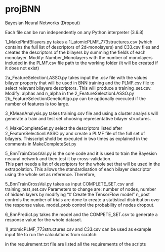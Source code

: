 # projBNN
Bayesian Neural Networks (Dropout)

Each file can be run independently on any Python interpreter (3.6.8)

1_MakePlmfBilayers.py takes a 1l_atomicPLMF_773structures.csv (which contains the full list of descriptors of 2d-monolayers) and C33.csv files and creates the descriptors of the bilayers by summing the fields of each monolayer.
Modify: 
Number_Monolayers  with the number of monolayers included in the PLMF.csv file
path  to the working folder (it will be created if it does not exist)

2a_FeatureSelectionLASSO.py takes input the .csv file with the values bilayer property that will be used in BNN training
and the PLMF.csv file to select relevant bilayers descriptors. This will produce a training_set.csv.
Modify:
alphas and n_alpha in the 2_FeatureSelectionLASSO.py 
2b_FeatureSelectionGeneticAlgo.py can be optionally executed if the number of features is too large. 
 	

3_KMeanAnalysis.py takes training.csv file and using a cluster analysis will generate a train and test set choosing representative bilayer structures. 


4_MakeCompleteSet.py select the descriptors listed after 2_FeatureSelectionLASSO.py and create a PLMF file of the full set of bilayers. 
Thisscript shold be executed in two times as explained in the comments in MakeCompleteSet.py

5_BnnTrainCrossVal.py is the core code and it is used to train the Bayesisn neaural network and then test it by cross-validation.  
This part needs a list of descriptors for the whole set that will be used in the extrapolation. This allows the standardisation of each bilayer descriptor using the whole set as reference. Therefore, 

5_BnnTrainCrossVal.py takes as input COMPLETE_SET.csv and training_test_set.csv 
Parameters to change are: number of nodes, number of hidden layers by modifying “# Create the TensorFlow model”
n_post controls the number of trials are done to create a statistical distribution over the response value. 
model_prob control the probability of nodes dropout. 

6_BnnPredict.py takes the model and the COMPETE_SET.csv to generate a response value for the whole dataset.  

1l_atomicPLMF_773structures.csv and C33.csv can be used as example input file to run the calculations from scratch

in the requirement.txt file are listed all the requirements of the scripts
